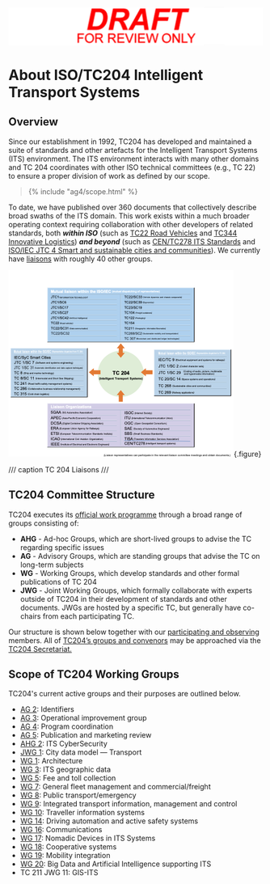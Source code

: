 <!-- about.md -->

![Draft for review only](assets/img/draft_for_review.svg)

# About ISO/TC204 Intelligent Transport Systems

## Overview

Since our establishment in 1992, TC204 has developed and maintained a suite of standards and other artefacts for the Intelligent Transport Systems (ITS) environment. The ITS environment interacts with many other domains and TC 204 coordinates with other ISO technical committees (e.g., TC 22) to ensure a proper division of work as defined by our scope.

<blockquote> {% include "ag4/scope.html" %}</blockquote>

To date, we have published over 360 documents that collectively describe broad swaths of the ITS domain. This work exists within a much broader operating context requiring collaboration with other developers of related standards, both **_within ISO_** (such as [TC22 Road Vehicles](https://www.iso.org/committee/46706.html) and [TC344 Innovative Logistics](https://www.iso.org/committee/9824329.html)) **_and beyond_** (such as [CEN/TC278 ITS Standards](https://www.itsstandards.eu/) and [ISO/IEC JTC 4 Smart and sustainable cities and communities](https://www.iso.org/committee/11064026.html)). We currently have [liaisons](https://www.iso.org/committee/54706.html#liaisons) with roughly 40 other groups.

![TC204 Liaisons](assets/img/liaisons.png){.figure}

/// caption
TC 204 Liaisons
///

## TC204 Committee Structure

TC204 executes its [official work programme](https://www.iso.org/contents/data/committee/05/47/54706/x/catalogue/p/0/u/1/w/0/d/0) through a broad range of groups consisting of:

- **AHG** - Ad-hoc Groups, which are short-lived groups to advise the TC regarding specific issues
- **AG** - Advisory Groups, which are standing groups that advise the TC on long-term subjects
- **WG** - Working Groups, which develop standards and other formal publications of TC 204
- **JWG** - Joint Working Groups, which formally collaborate with experts outside of TC204 in their development of standards and other documents. JWGs are hosted by a specific TC, but generally have co-chairs from each participating TC.

Our structure is shown below together with our [participating and observing](https://www.iso.org/en/contents/data/committee/05/47/54706.html?view=participation) members. All of [TC204’s groups and convenors](https://www.iso.org/en/contents/data/committee/05/47/54706.html#structure) may be approached via the [TC204 Secretariat.](https://www.iso.org/en/contents/data/committee/05/47/54706.html#secretariat)

## Scope of TC204 Working Groups

TC204's current active groups and their purposes are outlined below.

- [AG 2](ag2/index.md): Identifiers
- [AG 3](ag3/index.md): Operational improvement group
- [AG 4](ag4/index.md): Program coordination
- [AG 5](ag5/index.md): Publication and marketing review
- [AHG 2](ahg2/index.md): ITS CyberSecurity
- [JWG 1](jwg1/index.md): City data model — Transport
- [WG 1](wg1/index.md): Architecture
- [WG 3](wg3/index.md): ITS geographic data
- [WG 5](wg5/index.md): Fee and toll collection
- [WG 7](wg7/index.md): General fleet management and commercial/freight
- [WG 8](wg8/index.md): Public transport/emergency
- [WG 9](wg9/index.md): Integrated transport information, management and control
- [WG 10](wg10/index.md): Traveller information systems
- [WG 14](wg14/index.md): Driving automation and active safety systems
- [WG 16](wg16/index.md): Communications
- [WG 17](wg17/index.md): Nomadic Devices in ITS Systems
- [WG 18](wg18/index.md): Cooperative systems
- [WG 19](wg19/index.md): Mobility integration
- [WG 20](wg20/index.md): Big Data and Artificial Intelligence supporting ITS
- TC 211 JWG 11: GIS-ITS
